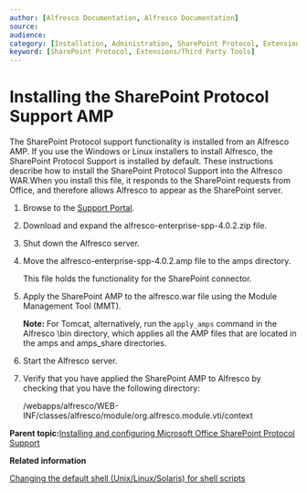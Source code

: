 ```yaml
---
author: [Alfresco Documentation, Alfresco Documentation]
source: 
audience: 
category: [Installation, Administration, SharePoint Protocol, Extensions/Third Party Tools]
keyword: [SharePoint Protocol, Extensions/Third Party Tools]
---
```


# Installing the SharePoint Protocol Support AMP

The SharePoint Protocol support functionality is installed from an Alfresco AMP. If you use the Windows or Linux installers to install Alfresco, the SharePoint Protocol Support is installed by default. These instructions describe how to install the SharePoint Protocol Support into the Alfresco WAR.When you install this file, it responds to the SharePoint requests from Office, and therefore allows Alfresco to appear as the SharePoint server.

1.  Browse to the [Support Portal](http://support.alfresco.com).

2.  Download and expand the alfresco-enterprise-spp-4.0.2.zip file.

3.  Shut down the Alfresco server.

4.  Move the alfresco-enterprise-spp-4.0.2.amp file to the amps directory.

    This file holds the functionality for the SharePoint connector.

5.  Apply the SharePoint AMP to the alfresco.war file using the Module Management Tool \(MMT\).

    **Note:** For Tomcat, alternatively, run the `apply_amps` command in the Alfresco \\bin directory, which applies all the AMP files that are located in the amps and amps\_share directories.

6.  Start the Alfresco server.

7.  Verify that you have applied the SharePoint AMP to Alfresco by checking that you have the following directory:

    /webapps/alfresco/WEB-INF/classes/alfresco/module/org.alfresco.module.vti/context


**Parent topic:**[Installing and configuring Microsoft Office SharePoint Protocol Support](../concepts/SharePoint-intro.md)

**Related information**  


[Changing the default shell \(Unix/Linux/Solaris\) for shell scripts](fot-change-shell.md)

